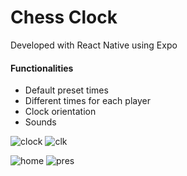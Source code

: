 # Chess Clock

Developed with React Native using Expo

#### Functionalities
- Default preset times
- Different times for each player
- Clock orientation
- Sounds

![clock](https://github.com/user-attachments/assets/a358637a-be98-44af-88b1-1153815475ed)
![clk](https://github.com/user-attachments/assets/8f0ac0ff-7c0c-4e82-b8ef-718ce5b89ffa)

![home](https://github.com/user-attachments/assets/9f6f534e-a9a0-41ea-9d07-d0d2171a4808)
![pres](https://github.com/user-attachments/assets/5b06d7d2-fa55-4037-9dca-f3fda69c0b27)
